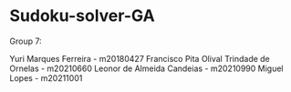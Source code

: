 # Sudoku-solver-GA

Group 7: 

Yuri Marques Ferreira - m20180427 
Francisco Pita Olival Trindade de Ornelas - m20210660 
Leonor de Almeida Candeias - m20210990 
Miguel Lopes - m20211001 
